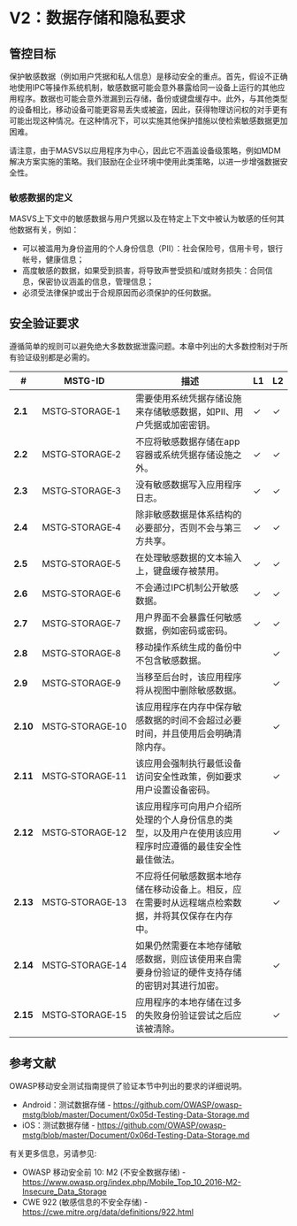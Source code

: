 # V2：数据存储和隐私要求

## 管控目标

保护敏感数据（例如用户凭据和私人信息）是移动安全的重点。首先，假设不正确地使用IPC等操作系统机制，敏感数据可能会意外暴露给同一设备上运行的其他应用程序。数据也可能会意外泄漏到云存储，备份或键盘缓存中。此外，与其他类型的设备相比，移动设备可能更容易丢失或被盗，因此，获得物理访问权的对手更有可能出现这种情况。在这种情况下，可以实施其他保护措施以使检索敏感数据更加困难。

请注意，由于MASVS以应用程序为中心，因此它不涵盖设备级策略，例如MDM解决方案实施的策略。我们鼓励在企业环境中使用此类策略，以进一步增强数据安全性。

### 敏感数据的定义

MASVS上下文中的敏感数据与用户凭据以及在特定上下文中被认为敏感的任何其他数据有关，例如：

- 可以被滥用为身份盗用的个人身份信息（PII）：社会保险号，信用卡号，银行帐号，健康信息；
- 高度敏感的数据，如果受到损害，将导致声誉受损和/或财务损失：合同信息，保密协议涵盖的信息，管理信息；
- 必须受法律保护或出于合规原因而必须保护的任何数据。

<div style="page-break-after: always;" >
</div>

## 安全验证要求

遵循简单的规则可以避免绝大多数数据泄露问题。本章中列出的大多数控制对于所有验证级别都是必需的。

| # | MSTG-ID |描述 | L1 | L2 |
| --- | --- | --- | --- | --- |
| **2.1** | MSTG‑STORAGE‑1 |需要使用系统凭据存储设施来存储敏感数据，如PII、用户凭据或加密密钥。 | ✓| ✓|
| **2.2** | MSTG‑STORAGE‑2 |不应将敏感数据存储在app容器或系统凭据存储设施之外。 | ✓| ✓|
| **2.3** | MSTG‑STORAGE‑3 |没有敏感数据写入应用程序日志。 | ✓| ✓|
| **2.4** | MSTG‑STORAGE‑4 |除非敏感数据是体系结构的必要部分，否则不会与第三方共享。 | ✓| ✓|
| **2.5** | MSTG‑STORAGE‑5 |在处理敏感数据的文本输入上，键盘缓存被禁用。 | ✓| ✓|
| **2.6** | MSTG‑STORAGE‑6 |不会通过IPC机制公开敏感数据。 | ✓| ✓|
| **2.7** | MSTG‑STORAGE‑7 |用户界面不会暴露任何敏感数据，例如密码或密码。 | ✓| ✓|
| **2.8** | MSTG‑STORAGE‑8 |移动操作系统生成的备份中不包含敏感数据。 | | ✓|
| **2.9** | MSTG‑STORAGE‑9 |当移至后台时，该应用程序将从视图中删除敏感数据。 | | ✓|
| **2.10** | MSTG‑STORAGE‑10 |该应用程序在内存中保存敏感数据的时间不会超过必要时间，并且使用后会明确清除内存。 | | ✓|
| **2.11** | MSTG‑STORAGE‑11 |该应用会强制执行最低设备访问安全性政策，例如要求用户设置设备密码。 | | ✓|
| **2.12** | MSTG‑STORAGE‑12 |该应用程序可向用户介绍所处理的个人身份信息的类型，以及用户在使用该应用程序时应遵循的最佳安全性最佳做法。 | | ✓|
| **2.13** | MSTG‑STORAGE‑13 |不应将任何敏感数据本地存储在移动设备上。相反，应在需要时从远程端点检索数据，并将其仅保存在内存中。 | | ✓|
| **2.14** | MSTG‑STORAGE‑14 |如果仍然需要在本地存储敏感数据，则应该使用来自需要身份验证的硬件支持存储的密钥对其进行加密。 | | ✓|
| **2.15** | MSTG‑STORAGE‑15 |应用程序的本地存储在过多的失败身份验证尝试之后应该被清除。 | | ✓|

## 参考文献

OWASP移动安全测试指南提供了验证本节中列出的要求的详细说明。

- Android：测试数据存储 - <https://github.com/OWASP/owasp-mstg/blob/master/Document/0x05d-Testing-Data-Storage.md>
- iOS：测试数据存储 - <https://github.com/OWASP/owasp-mstg/blob/master/Document/0x06d-Testing-Data-Storage.md>

有关更多信息，另请参见:

- OWASP 移动安全前 10: M2 (不安全数据存储) - <https://www.owasp.org/index.php/Mobile_Top_10_2016-M2-Insecure_Data_Storage>
- CWE 922 (敏感信息的不安全存储) - <https://cwe.mitre.org/data/definitions/922.html>
